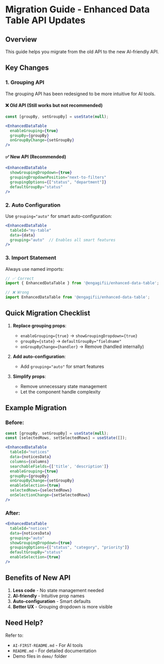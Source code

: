 # Migration Guide - Enhanced Data Table API Updates

## Overview
This guide helps you migrate from the old API to the new AI-friendly API.

## Key Changes

### 1. Grouping API
The grouping API has been redesigned to be more intuitive for AI tools.

#### ❌ Old API (Still works but not recommended)
```jsx
const [groupBy, setGroupBy] = useState(null);

<EnhancedDataTable 
  enableGrouping={true}
  groupBy={groupBy}
  onGroupByChange={setGroupBy}
/>
```

#### ✅ New API (Recommended)
```jsx
<EnhancedDataTable 
  showGroupingDropdown={true}
  groupingDropdownPosition="next-to-filters"
  groupingOptions={["status", "department"]}
  defaultGroupBy="status"
/>
```

### 2. Auto Configuration
Use `grouping="auto"` for smart auto-configuration:

```jsx
<EnhancedDataTable 
  tableId="my-table"
  data={data}
  grouping="auto"  // Enables all smart features
/>
```

### 3. Import Statement
Always use named imports:

```jsx
// ✅ Correct
import { EnhancedDataTable } from '@engagifii/enhanced-data-table';

// ❌ Wrong
import EnhancedDataTable from '@engagifii/enhanced-data-table';
```

## Quick Migration Checklist

1. **Replace grouping props**:
   - `enableGrouping={true}` → `showGroupingDropdown={true}`
   - `groupBy={state}` → `defaultGroupBy="fieldname"`
   - `onGroupByChange={handler}` → Remove (handled internally)

2. **Add auto-configuration**:
   - Add `grouping="auto"` for smart features

3. **Simplify props**:
   - Remove unnecessary state management
   - Let the component handle complexity

## Example Migration

### Before:
```jsx
const [groupBy, setGroupBy] = useState(null);
const [selectedRows, setSelectedRows] = useState([]);

<EnhancedDataTable 
  tableId="notices"
  data={noticesData}
  columns={columns}
  searchableFields={['title', 'description']}
  enableGrouping={true}
  groupBy={groupBy}
  onGroupByChange={setGroupBy}
  enableSelection={true}
  selectedRows={selectedRows}
  onSelectionChange={setSelectedRows}
/>
```

### After:
```jsx
<EnhancedDataTable 
  tableId="notices"
  data={noticesData}
  grouping="auto"
  showGroupingDropdown={true}
  groupingOptions={["status", "category", "priority"]}
  defaultGroupBy="status"
  enableSelection={true}
/>
```

## Benefits of New API

1. **Less code** - No state management needed
2. **AI-friendly** - Intuitive prop names
3. **Auto-configuration** - Smart defaults
4. **Better UX** - Grouping dropdown is more visible

## Need Help?

Refer to:
- `AI-FIRST-README.md` - For AI tools
- `README.md` - For detailed documentation
- Demo files in `demo/` folder